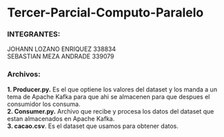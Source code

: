 # Tercer-Parcial-Computo-Paralelo
### INTEGRANTES:  
JOHANN LOZANO ENRIQUEZ 338834  
SEBASTIAN MEZA ANDRADE 339079  

### Archivos:
**1. Producer.py.** Es el que optiene los valores del dataset y los manda a un tema de Apache Kafka para que ahi se almacenen para que despues el consumidor los consuma.  
**2. Consumer.py.** Archivo que recibe y procesa los datos del dataset que estan almacenados en Apache Kafka.  
**3. cacao.csv**. Es el dataset que usamos para obtener datos.  
